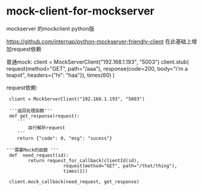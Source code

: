 # mock-client-for-mockserver
mockserver 的mockclient python版



https://github.com/internap/python-mockserver-friendly-client 在此基础上增加request依赖

普通mock:
      client = MockServerClient("192.168.1.193", "5003")
      client.stub(
        request(method="GET", path="/aaa"),
        response(code=200, body="i'm a teapot", headers={"hi": "haa"}),
        times(60)
    )
    
 
 request依赖:
 
     client = MockServerClient("192.168.1.193", "5003")
     
     '''返回处理函数'''
     def get_response(request):
        '''
            自行解析request
        '''
        return {"code": 0, "msg": "sucess"}

    '''需要Mock的函数 ''' 
     def  need_request(id):
            return request_for_callback(clientId(id),
                         request(method="GET", path="/that/thing"),
                         times(1))

     client.mock_callback(need_request, get_response)


